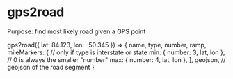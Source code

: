 # gps2road

Purpose: find most likely road given a GPS point

gps2road({ lat: 84.123, lon: -50.345 }) => { 
  name, 
  type, 
  number, 
  ramp,
  mileMarkers: { // only if type is interstate or state
   min: { number: 3, lat, lon }, // 0 is always the smaller "number"
   max: { number: 4, lat, lon },
  ],
  geojson, // geojson of the road segment
}
